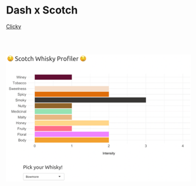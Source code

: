 # Dash x Scotch
[Clicky](https://mrcslx.shinyapps.io/scotch_whisky_profiler/)
<br/>
<br/>
<br/>
<br/>
<br/>
![](images/scotch.png)
